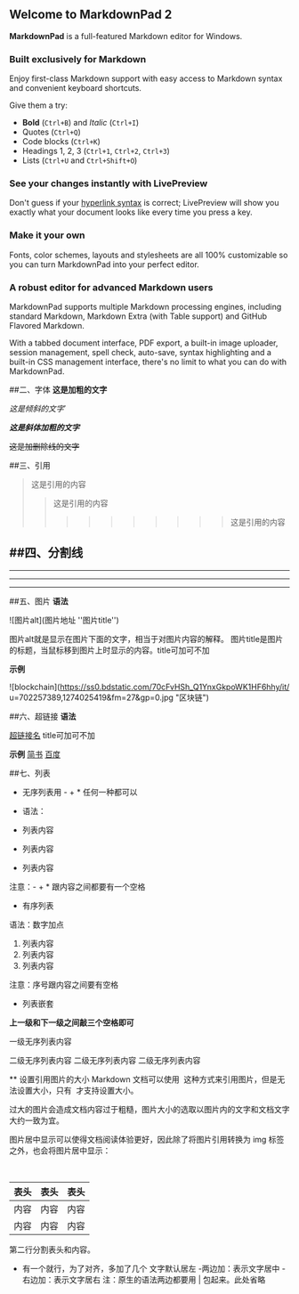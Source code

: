 ## Welcome to MarkdownPad 2 ##

**MarkdownPad** is a full-featured Markdown editor for Windows.

### Built exclusively for Markdown ###

Enjoy first-class Markdown support with easy access to  Markdown syntax and convenient keyboard shortcuts.

Give them a try:

- **Bold** (`Ctrl+B`) and *Italic* (`Ctrl+I`)
- Quotes (`Ctrl+Q`)
- Code blocks (`Ctrl+K`)
- Headings 1, 2, 3 (`Ctrl+1`, `Ctrl+2`, `Ctrl+3`)
- Lists (`Ctrl+U` and `Ctrl+Shift+O`)

### See your changes instantly with LivePreview ###

Don't guess if your [hyperlink syntax](http://markdownpad.com) is correct; LivePreview will show you exactly what your document looks like every time you press a key.

### Make it your own ###

Fonts, color schemes, layouts and stylesheets are all 100% customizable so you can turn MarkdownPad into your perfect editor.

### A robust editor for advanced Markdown users ###

MarkdownPad supports multiple Markdown processing engines, including standard Markdown, Markdown Extra (with Table support) and GitHub Flavored Markdown.

With a tabbed document interface, PDF export, a built-in image uploader, session management, spell check, auto-save, syntax highlighting and a built-in CSS management interface, there's no limit to what you can do with MarkdownPad.

##二、字体
**这是加粗的文字**

*这是倾斜的文字*`

***这是斜体加粗的文字***

~~这是加删除线的文字~~

##三、引用
>这是引用的内容
>>这是引用的内容
>>>>>>>>>>这是引用的内容

##四、分割线
---
----
***
*****

##五、图片
**语法**

![图片alt](图片地址 ''图片title'')

图片alt就是显示在图片下面的文字，相当于对图片内容的解释。
图片title是图片的标题，当鼠标移到图片上时显示的内容。title可加可不加

**示例**

![blockchain](https://ss0.bdstatic.com/70cFvHSh_Q1YnxGkpoWK1HF6hhy/it/
u=702257389,1274025419&fm=27&gp=0.jpg "区块链")

##六、超链接
**语法**

[超链接名](超链接地址 "超链接title")
title可加可不加

**示例**
[简书](http://jianshu.com)
[百度](http://baidu.com)

##七、列表

- 无序列表用 - + * 任何一种都可以

- 语法：
- 列表内容
+ 列表内容
* 列表内容

注意：- + * 跟内容之间都要有一个空格

- 有序列表

语法：数字加点

1. 列表内容
2. 列表内容
3. 列表内容

注意：序号跟内容之间要有空格

- 列表嵌套

**上一级和下一级之间敲三个空格即可**

一级无序列表内容

   二级无序列表内容
   二级无序列表内容
   二级无序列表内容


   **  设置引用图片的大小
   Markdown 文档可以使用 ![]() 这种方式来引用图片，但是无法设置大小，只有 <img src="" width=""/> 才支持设置大小。

过大的图片会造成文档内容过于粗糙，图片大小的选取以图片内的文字和文档文字大约一致为宜。

图片居中显示可以使得文档阅读体验更好，因此除了将图片引用转换为 img 标签之外，也会将图片居中显示：<div align="center"> <img src="" width=""/> </div><br>


表头|表头|表头
---|:--:|---:
内容|内容|内容
内容|内容|内容

第二行分割表头和内容。
- 有一个就行，为了对齐，多加了几个
文字默认居左
-两边加：表示文字居中
-右边加：表示文字居右
注：原生的语法两边都要用 | 包起来。此处省略
